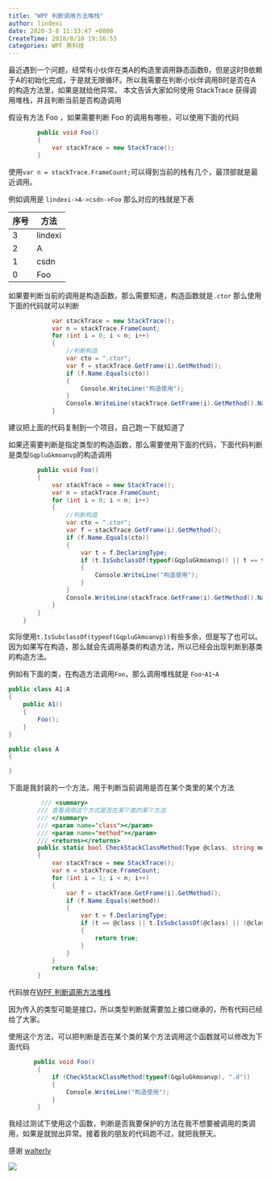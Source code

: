 ```yaml
---
title: "WPF 判断调用方法堆栈"
author: lindexi
date: 2020-3-8 11:33:47 +0800
CreateTime: 2018/8/10 19:16:53
categories: WPF 黑科技
---
```


最近遇到一个问题，经常有小伙伴在类A的构造里调用静态函数B，但是这时B依赖于A的初始化完成，于是就无限循环。所以我需要在判断小伙伴调用B时是否在A的构造方法里，如果是就给他异常。
本文告诉大家如何使用 StackTrace 获得调用堆栈，并且判断当前是否构造调用

<!--more-->


<!-- CreateTime:2018/8/10 19:16:53 -->


<!-- 标签：wpf,黑科技 -->

假设有方法 Foo ，如果需要判断 Foo 的调用有哪些，可以使用下面的代码

```csharp
        public void Foo()
        {
            var stackTrace = new StackTrace();
        }
```

使用`var n = stackTrace.FrameCount;`可以得到当前的栈有几个，最顶部就是最近调用。

例如调用是 `lindexi->A->csdn->Foo` 那么对应的栈就是下表

|序号|方法|
|--|--|
|3|lindexi|
|2|A|
|1|csdn|
|0|Foo|

如果要判断当前的调用是构造函数，那么需要知道，构造函数就是`.ctor` 那么使用下面的代码就可以判断

```csharp
            var stackTrace = new StackTrace();
            var n = stackTrace.FrameCount;
            for (int i = 0; i < n; i++)
            {
                //判断构造
                var cto = ".ctor";
                var f = stackTrace.GetFrame(i).GetMethod();
                if (f.Name.Equals(cto))
                {
                    Console.WriteLine("构造使用");
                }
                Console.WriteLine(stackTrace.GetFrame(i).GetMethod().Name);
            }

```

建议把上面的代码复制到一个项目，自己跑一下就知道了

如果还需要判断是指定类型的构造函数，那么需要使用下面的代码，下面代码判断是类型`GqpluGkmoanvp`的构造调用

```csharp
        public void Foo()
        {
            var stackTrace = new StackTrace();
            var n = stackTrace.FrameCount;
            for (int i = 0; i < n; i++)
            {
                //判断构造
                var cto = ".ctor";
                var f = stackTrace.GetFrame(i).GetMethod();
                if (f.Name.Equals(cto))
                {
                    var t = f.DeclaringType;
                    if (t.IsSubclassOf(typeof(GqpluGkmoanvp)) || t == typeof(GqpluGkmoanvp))
                    {
                        Console.WriteLine("构造使用");
                    }
                }
                Console.WriteLine(stackTrace.GetFrame(i).GetMethod().Name);
            }
        }
    }
```

实际使用`t.IsSubclassOf(typeof(GqpluGkmoanvp))`有些多余，但是写了也可以。因为如果写在构造，那么就会先调用基类的构造方法，所以已经会出现判断到基类的构造方法。

例如有下面的类，在构造方法调用`Foo`，那么调用堆栈就是 `Foo`-`A1`-`A`

```csharp
public class A1:A
{
    public A1()
    {
        Foo();
    }
}

public class A
{

}
```

下面是我封装的一个方法，用于判断当前调用是否在某个类里的某个方法

```csharp
         /// <summary>
        /// 查看调用这个方式是否在某个类的某个方法
        /// </summary>
        /// <param name="class"></param>
        /// <param name="method"></param>
        /// <returns></returns>
        public static bool CheckStackClassMethod(Type @class, string method)
        {
            var stackTrace = new StackTrace();
            var n = stackTrace.FrameCount;
            for (int i = 1; i < n; i++)
            {
                var f = stackTrace.GetFrame(i).GetMethod();
                if (f.Name.Equals(method))
                {
                    var t = f.DeclaringType;
                    if (t == @class || t.IsSubclassOf(@class) || (@class.IsInterface && @class.IsAssignableFrom(t)))
                    {
                        return true;
                    }
                }
            }
            return false;
        }
```

代码放在[WPF 判断调用方法堆栈](https://gitee.com/lindexi/codes/qigv3dt12js9ywoakpbu631 )

<script src='https://gitee.com/lindexi/codes/qigv3dt12js9ywoakpbu631/widget_preview?title=CheckStackClassMethod'></script>

因为传入的类型可能是接口，所以类型判断就需要加上接口继承的，所有代码已经给了大家。

使用这个方法，可以把判断是否在某个类的某个方法调用这个函数就可以修改为下面代码

```csharp
       public void Foo()
        {
            if (CheckStackClassMethod(typeof(GqpluGkmoanvp), ".d"))
            {
                Console.WriteLine("构造使用");
            }
        }
```

我经过测试下使用这个函数，判断是否我要保护的方法在我不想要被调用的类调用，如果是就抛出异常。接着我的朋友的代码跑不过，就把我祭天。

感谢 [walterlv](https://walterlv.oschina.io/ )

![](http://image.acmx.xyz/34fdad35-5dfe-a75b-2b4b-8c5e313038e2%2F2017101220537.jpg)

